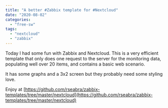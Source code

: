 ```yaml
---
title: "A better #Zabbix template for #Nextcloud"
date: "2020-08-02"
categories: 
  - "free-sw"
tags: 
  - "nextcloud"
  - "zabbix"
---
```


Today I had some fun with Zabbix and Nextcloud. This is a very efficient template that only does one request to the server for the monitoring data, populating well over 20 items, and contains a basic web scenario.

It has some graphs and a 3x2 screen but they probably need some styling love.

Enjoy at [https://github.com/rseabra/zabbix-templates/tree/master/nextcloud](https://github.com/rseabra/zabbix-templates/tree/master/nextcloud)

